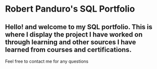# Robert Panduro's SQL Portfolio

## Hello! and welcome to my SQL portfolio. This is where I display the project I have worked on through learning and other sources I have learned from courses and certifications. 
Feel free to contact me for any questions 
